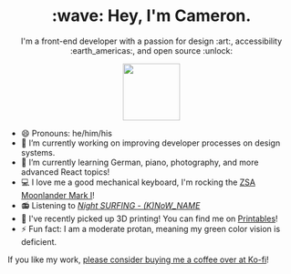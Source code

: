 <h1 align="center">:wave: Hey, I'm Cameron.</h1>
<p align="center">I'm a front-end developer with a passion for design :art:, accessibility :earth_americas:, and open source :unlock:</p>

<p align="center">
  <img height="100px" width="auto" src="https://github.com/cadomac/cadomac/assets/12107773/49067765-ed67-4b5b-8529-267b2dcd5ff4" />
</p>

- 😄 Pronouns: he/him/his
- 🎨 I’m currently working on improving developer processes on design systems.
- 🌱 I’m currently learning German, piano, photography, and more advanced React topics!
- 💻 I love me a good mechanical keyboard, I'm rocking the [ZSA Moonlander Mark I](https://www.zsa.io/moonlander/)!
- 📻 Listening to [*Night SURFING - (K)NoW_NAME*](https://www.youtube.com/watch?v=WqHQMgUJcQo&pp=ygUNbmlnaHQgc3VyZmluZw%3D%3D)
- 🔩 I've recently picked up 3D printing! You can find me on [Printables](https://www.printables.com/@cadomac_1434444)!
- ⚡ Fun fact: I am a moderate protan, meaning my green color vision is deficient.

If you like my work, [please consider buying me a coffee over at Ko-fi](https://ko-fi.com/cadoma)!


<!--
**cadomac/cadomac** is a ✨ _special_ ✨ repository because its `README.md` (this file) appears on your GitHub profile.

Here are some ideas to get you started:

- 🔭 I’m currently working on ...
- 🌱 I’m currently learning ...
- 👯 I’m looking to collaborate on ...
- 🤔 I’m looking for help with ...
- 💬 Ask me about ...
- 📫 How to reach me: ...
- 😄 Pronouns: ...
- ⚡ Fun fact: ...
-->
